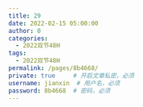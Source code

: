 ```yaml
---
title: 29
date: 2022-02-15 05:00:00
author: 0
categories: 
  - 2022双节48H
tags: 
  - 2022双节48H
permalink: /pages/8b4668/
private: true     # 开启文章私密，必须
username: jianxin  # 用户名，必须
password: 8b4668  # 密码，必须
---
```



